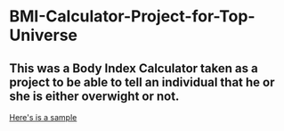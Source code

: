 # BMI-Calculator-Project-for-Top-Universe
## This was a Body Index Calculator taken as a project to be able to tell an individual that he or she is either overwight or not.
[Here's is a sample ](https://screenrec.com/share/Jjf5GnxcsE)
